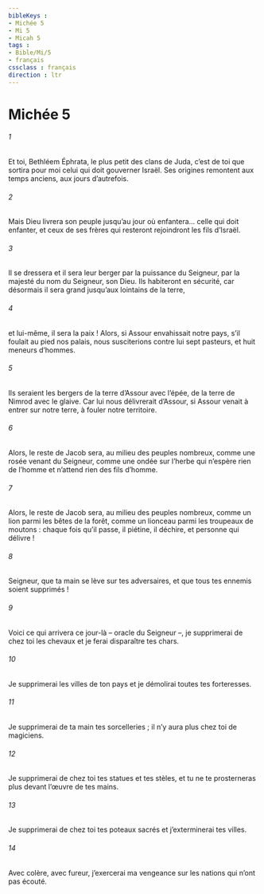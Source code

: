 ```yaml
---
bibleKeys : 
- Michée 5
- Mi 5
- Micah 5
tags : 
- Bible/Mi/5
- français
cssclass : français
direction : ltr
---
```


# Michée 5

###### 1
Et toi, Bethléem Éphrata,
le plus petit des clans de Juda,
c’est de toi que sortira pour moi
celui qui doit gouverner Israël.
Ses origines remontent aux temps anciens,
aux jours d’autrefois.
###### 2
Mais Dieu livrera son peuple
jusqu’au jour où enfantera...
celle qui doit enfanter,
et ceux de ses frères qui resteront
rejoindront les fils d’Israël.
###### 3
Il se dressera et il sera leur berger
par la puissance du Seigneur,
par la majesté du nom du Seigneur, son Dieu.
Ils habiteront en sécurité, car désormais
il sera grand jusqu’aux lointains de la terre,
###### 4
et lui-même, il sera la paix !
Alors, si Assour envahissait notre pays,
s’il foulait au pied nos palais,
nous susciterions contre lui sept pasteurs,
et huit meneurs d’hommes.
###### 5
Ils seraient les bergers de la terre d’Assour avec l’épée,
de la terre de Nimrod avec le glaive.
Car lui nous délivrerait d’Assour,
si Assour venait à entrer sur notre terre,
à fouler notre territoire.
###### 6
Alors, le reste de Jacob sera,
au milieu des peuples nombreux,
comme une rosée venant du Seigneur,
comme une ondée sur l’herbe
qui n’espère rien de l’homme
et n’attend rien des fils d’homme.
###### 7
Alors, le reste de Jacob sera,
au milieu des peuples nombreux,
comme un lion parmi les bêtes de la forêt,
comme un lionceau parmi les troupeaux de moutons :
chaque fois qu’il passe, il piétine,
il déchire, et personne qui délivre !
###### 8
Seigneur, que ta main se lève sur tes adversaires,
et que tous tes ennemis soient supprimés !
###### 9
Voici ce qui arrivera ce jour-là – oracle du Seigneur –,
je supprimerai de chez toi les chevaux
et je ferai disparaître tes chars.
###### 10
Je supprimerai les villes de ton pays
et je démolirai toutes tes forteresses.
###### 11
Je supprimerai de ta main tes sorcelleries ;
il n’y aura plus chez toi de magiciens.
###### 12
Je supprimerai de chez toi tes statues et tes stèles,
et tu ne te prosterneras plus devant l’œuvre de tes mains.
###### 13
Je supprimerai de chez toi tes poteaux sacrés
et j’exterminerai tes villes.
###### 14
Avec colère, avec fureur, j’exercerai ma vengeance
sur les nations qui n’ont pas écouté.
